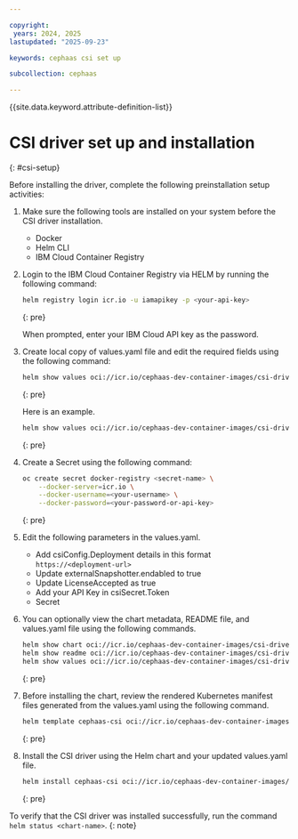 ```yaml
---

copyright:
 years: 2024, 2025
lastupdated: "2025-09-23"

keywords: cephaas csi set up

subcollection: cephaas

---
```


{{site.data.keyword.attribute-definition-list}}

# CSI driver set up and installation
{: #csi-setup}

Before installing the driver, complete the following preinstallation setup activities:

1. Make sure the following tools are installed on your system before the CSI driver installation. 

    * Docker
    * Helm CLI
    * IBM Cloud Container Registry


2. Login to the IBM Cloud Container Registry via HELM by running the following command:

    ```sh
    helm registry login icr.io -u iamapikey -p <your-api-key> 
    ```
    {: pre}

    When prompted, enter your IBM Cloud API key as the password.


3. Create local copy of values.yaml file and edit the required fields using the following command:

    ```sh
    helm show values oci://icr.io/cephaas-dev-container-images/csi-driver-helm-dev/cephaas-csi --version <specify-tag-here>  > values.yaml
    ```
    {: pre}

    Here is an example. 

    ```sh
    helm show values oci://icr.io/cephaas-dev-container-images/csi-driver-helm-dev/cephaas-csi --version 1.0.0-2025265-1758523414-main-3b6de8a > values.yaml
    ```
    {: pre}


4. Create a Secret using the following command: 

    ```sh
    oc create secret docker-registry <secret-name> \
        --docker-server=icr.io \
        --docker-username=<your-username> \
        --docker-password=<your-password-or-api-key>
    ```
    {: pre}


5. Edit the following parameters in the values.yaml. 

    * Add csiConfig.Deployment details in this format `https://<deployment-url>`
    * Update externalSnapshotter.endabled to true
    * Update LicenseAccepted as true
    * Add your API Key in csiSecret.Token
    * Secret


6. You can optionally view the chart metadata, README file, and values.yaml file using the following commands. 

    ```sh
    helm show chart oci://icr.io/cephaas-dev-container-images/csi-driver-helm-dev/cephaas-csi --version <specify-tag-here>
    helm show readme oci://icr.io/cephaas-dev-container-images/csi-driver-helm-dev/cephaas-csi --version <specify-tag-here>
    helm show values oci://icr.io/cephaas-dev-container-images/csi-driver-helm-dev/cephaas-csi --version <specify-tag-here>
    ```
    {: pre}


7. Before installing the chart, review the rendered Kubernetes manifest files generated from the values.yaml using the following command. 

    ```sh
    helm template cephaas-csi oci://icr.io/cephaas-dev-container-images/csi-driver-helm-dev/cephaas-csi --version <specify-tag-here> -f values.yaml
    ```
    {: pre}


8. Install the CSI driver using the Helm chart and your updated values.yaml file.

    ```sh
    helm install cephaas-csi oci://icr.io/cephaas-dev-container-images/csi-driver-helm-dev/cephaas-csi --version <specify-tag-here> -f values.yaml
    ```
    {: pre}


To verify that the CSI driver was installed successfully, run the command `helm status <chart-name>`.
{: note}
